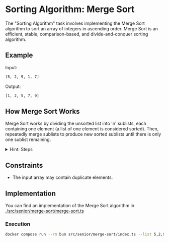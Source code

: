 # Sorting Algorithm: Merge Sort

The "Sorting Algorithm" task involves implementing the Merge Sort algorithm to sort an array of integers in ascending order.
Merge Sort is an efficient, stable, comparison-based, and divide-and-conquer sorting algorithm.

## Example

Input:

```bash
[5, 2, 9, 1, 7]
```

Output:

```bash
[1, 2, 5, 7, 9]
```

## How Merge Sort Works

Merge Sort works by dividing the unsorted list into 'n' sublists, each containing one element (a list of one element is considered sorted).
Then, repeatedly merge sublists to produce new sorted sublists until there is only one sublist remaining.

<details>
    <summary>Hint: Steps</summary>

    1. Divide: Find the midpoint of the array and divide it into two halves.
    2. Conquer: Recursively sort the two halves.
    3. Combine: Merge the two sorted halves into a single sorted array.
</details>

## Constraints

- The input array may contain duplicate elements.

## Implementation

You can find an implementation of the Merge Sort algorithm in [./src/senior/merge-sort/merge-sort.ts](./src/senior/merge-sort/merge-sort.ts)

### Execution

```bash
docker compose run --rm bun src/senior/merge-sort/index.ts --list 5,2,9,1,7
```
